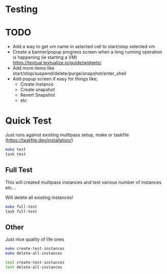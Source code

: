 # Testing

# TODO
- Add a way to get vm name in selected cell to start/stop selected vm
- Create a banner/popup progress screen when a long running operation is happening (ie starting a VM)
  https://textual.textualize.io/guide/widgets/
- Add more items like start/stop/suspend/delete/purge/snapshot/enter_shell
- Add popup screen if easy for things like;
  - Create instance
  - Create snapshot
  - Revert Snapshot
  - etc

# Quick Test

Just runs against existing multipass setup, make or taskfile (https://taskfile.dev/installation/)

```bash
make test
task test
```

## Full Test

This will created multipass instances and test various number of instances etc...

Will delete all existing instances!

```bash
make full-test
task full-test
```

## Other

Just nice quality of life ones

```bash
make create-test-instances
make delete-all-instances

test create-test-instances
test delete-all-instances
```